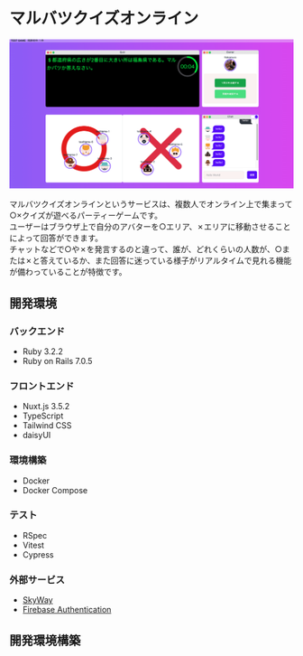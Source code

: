 # マルバツクイズオンライン

![demo](front/assets/images/demo1.png)

マルバツクイズオンラインというサービスは、複数人でオンライン上で集まって○×クイズが遊べるパーティーゲームです。  
ユーザーはブラウザ上で自分のアバターを○エリア、✗エリアに移動させることによって回答ができます。  
チャットなどで○や✗を発言するのと違って、誰が、どれくらいの人数が、○または✗と答えているか、また回答に迷っている様子がリアルタイムで見れる機能が備わっていることが特徴です。

## 開発環境
### バックエンド
- Ruby 3.2.2
- Ruby on Rails 7.0.5

### フロントエンド
- Nuxt.js 3.5.2
- TypeScript
- Tailwind CSS
- daisyUI

### 環境構築
- Docker
- Docker Compose

### テスト
- RSpec
- Vitest
- Cypress

### 外部サービス
- [SkyWay](https://skyway.ntt.com/ja/)
- [Firebase Authentication](https://firebase.google.com/?hl=ja)

## 開発環境構築
